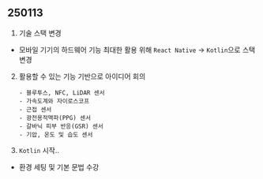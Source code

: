 ## 250113

1. 기술 스택 변경
- 모바일 기기의 하드웨어 기능 최대한 활용 위해 `React Native` -> `Kotlin`으로 스택 변경

2. 활용할 수 있는 기능 기반으로 아이디어 회의
    ```
    - 블루투스, NFC, LiDAR 센서
    - 가속도계와 자이로스코프
    - 근접 센서
    - 광전용적맥파(PPG) 센서
    - 갈바닉 피부 반응(GSR) 센서
    - 기압, 온도 및 습도 센서
    ```

3. `Kotlin` 시작..
- 환경 세팅 및 기본 문법 수강